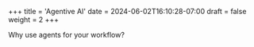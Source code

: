 +++
title = 'Agentive AI'
date = 2024-06-02T16:10:28-07:00
draft = false
weight = 2
+++

Why use agents for your workflow?